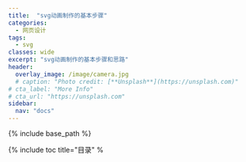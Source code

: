 ```yaml
---
title:  "svg动画制作的基本步骤"
categories: 
  - 网页设计
tags:
  - svg
classes: wide
excerpt: "svg动画制作的基本步骤和思路"
header:
  overlay_image: /image/camera.jpg
  # caption: "Photo credit: [**Unsplash**](https://unsplash.com)"
# cta_label: "More Info"
# cta_url: "https://unsplash.com"
sidebar:
  nav: "docs"
---
```


{% include base_path %}

{% include toc title="目录" %

<html>
	<head>
		<meta charset="UTF-8">
		<title></title>
	</head>
	<body>
		<style>
			#rect
			{
				width:300px;
				height:300px;
				animation:myfirst 4s infinite;
				-webkit-animation:myfirst 4s infinite;
			}
			
            @keyframes myfirst
            {
	         from {background:red;}
	         to {background:yellow;}
            }

         @-webkit-keyframes myfirst 
			{
             from {background:red;}
	         to {background:yellow;}
            }
   
		</style>
			<div id="rect"></div>

	</body>
</html>